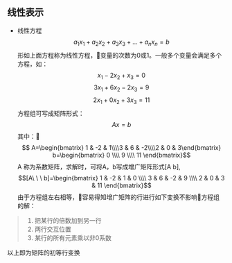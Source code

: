 ## 线性表示
* 线性方程
$$ a_1x_1+a_2x_2+a_3x_3+...+a_nx_n=b $$
形如上面方程称为线性方程，变量的次数为0或1。一般多个变量会满足多个方程，如：
$$ x_1-2x_2+x_3=0$$
$$ 3x_1+6x_2-2x_3=9$$
$$ 2x_1+0x_2+3x_3=11$$
方程组可写成矩阵形式：
$$ Ax=b $$
其中：
$$ A=\begin{bmatrix} 1 & -2 & 1\\\\3 & 6 & -2\\\\2 & 0 & 3\end{bmatrix} 
b=\begin{bmatrix}
0 \\\\
9 \\\\
11 
\end{bmatrix}$$
A 称为系数矩阵，求解时，可将A，b写成增广矩阵形式[A b],
$$[A\ \ \ b]=\begin{bmatrix}
    1 & -2 & 1 & 0 \\\\
    3 & 6 & -2 & 9 \\\\
    2 & 0 & 3 & 11 
\end{bmatrix}$$
由于方程组左右相等，容易得知增广矩阵的行进行如下变换不影响方程组的解：
> 1. 把某行的倍数加到另一行
> 2. 两行交互位置
> 3. 某行的所有元素乘以非0系数

以上即为矩阵的初等行变换